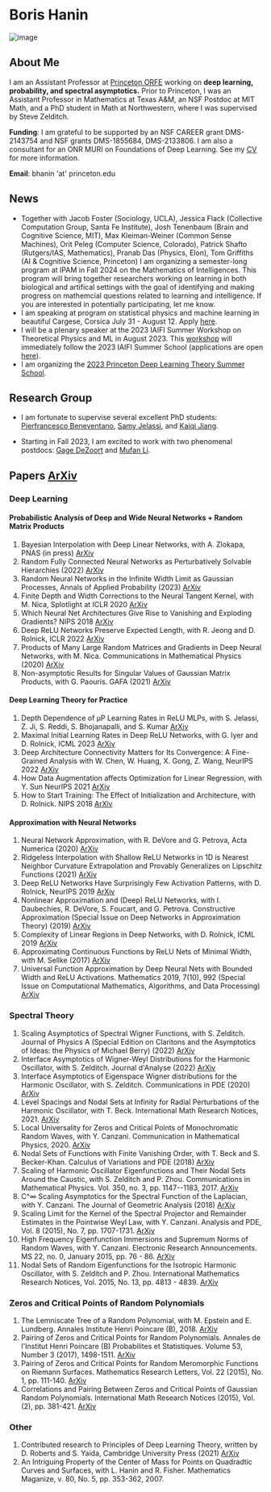 # **Boris Hanin**

![image](https://user-images.githubusercontent.com/17192187/208241293-8cc211ec-8af6-446d-b4aa-e10e4b7581af.jpeg)
 
## **About Me**
I am an Assistant Professor at [Princeton ORFE](https://orfe.princeton.edu/) working on **deep learning, probability, and spectral asymptotics.** Prior to Princeton, I was an Assistant Professor in Mathematics at Texas A&M, an NSF Postdoc at MIT Math, and a PhD student in Math at Northwestern, where I was supervised by Steve Zelditch. 

**Funding**: I am grateful to be supported by an NSF CAREER grant DMS-2143754 and NSF grants DMS-1855684, DMS-2133806. I am also a consultant for an ONR MURI on Foundations of Deep Learning. See my [CV](/CV.pdf) for more information.

**Email**: bhanin 'at' princeton.edu



## **News**
<!-- -  I am currently looking for grad students and postdocs. If you are a student at Princeton looking to work on deep learning theory, feel free to reach out (see also this somewhat tongue-in-cheek [writeup](/Working_With_Me.pdf)). -->
-  Together with Jacob Foster (Sociology, UCLA), Jessica Flack (Collective Computation Group, Santa Fe Institute), Josh Tenenbaum (Brain and Cognitive Science, MIT), Max Kleiman-Weiner (Common Sense Machines), Orit Peleg (Computer Science, Colorado), Patrick Shafto (Rutgers/IAS, Mathematics), Pranab Das (Physics, Elon), Tom Griffiths (AI & Cognitive Science, Princeton) I am organizing a semester-long program at IPAM in Fall 2024 on the Mathematics of Intelligences. This program will bring together researchers working on learning in both biological and artifical settings with the goal of identifying and making progress on mathemcial questions related to learning and intelligence. If you are interested in potentially participating, let me know.
-  I am speaking at program on statistical physics and machine learning in beautiful Cargese, Corsica July 31 - August 12. Apply [here](https://cargese2023.github.io).
-  I will be a plenary speaker at the 2023 IAIFI Summer Workshop on Theoretical Physics and ML in August 2023. This [workshop](https://iaifi.org/summer-workshop.html) will immediately follow the 2023 IAIFI Summer School (applications are open [here](https://iaifi.org/summer-workshop)). 
-  I am organizing the [2023 Princeton Deep Learning Theory Summer School](https://mlschool.princeton.edu/). 
<!-- -  I am giving a mini-course on wide neural networks at the Rome Center on Mathematics for Modeling and Data Sciences. Here are some [notes](/TV_Lectures.pdf). -->

## **Research Group**
- I am fortunate to supervise several excellent PhD students: [Pierfrancesco Beneventano](https://pierbeneventano.github.io/), [Samy Jelassi](https://sjelassi.github.io/), and [Kaiqi Jiang](https://ece.princeton.edu/people/kaiqi-jiang).

- Starting in Fall 2023, I am excited to work with two phenomenal postdocs: [Gage DeZoort](https://scholar.google.com/citations?user=CFIJTBAAAAAJ&hl=en) and [Mufan Li](https://mufan-li.github.io).

## **Papers** [ArXiv](https://arxiv.org/a/hanin_b_1.html)

### **Deep Learning**

#### **Probabilistic Analysis of Deep and Wide Neural Networks + Random Matrix Products**
1. Bayesian Interpolation with Deep Linear Networks, with A. Zlokapa, PNAS (in press) [ArXiv](https://arxiv.org/abs/2212.14457)
2. Random Fully Connected Neural Networks as Perturbatively Solvable Hierarchies (2022)  [ArXiv](https://arxiv.org/abs/2204.01058)
8. Random Neural Networks in the Infinite Width Limit as Gaussian Processes, Annals of Applied Probability (2023) [ArXiv](https://arxiv.org/abs/2107.01562)
9.	Finite Depth and Width Corrections to the Neural Tangent Kernel, with M. Nica, Splotlight at ICLR 2020 [ArXiv](https://arxiv.org/abs/1909.05989)
20.	Which Neural Net Architectures Give Rise to Vanishing and Exploding Gradients? NIPS 2018 [ArXiv](https://arxiv.org/abs/1801.03744)
10. Deep ReLU Networks Preserve Expected Length, with R. Jeong and D. Rolnick, ICLR 2022 [ArXiv](https://arxiv.org/abs/2102.10492)
14. Products of Many Large Random Matrices and Gradients in Deep Neural Networks, with M. Nica. Communications in Mathematical Physics (2020) [ArXiv](https://arxiv.org/abs/1812.05994)
9. Non-asymptotic Results for Singular Values of Gaussian Matrix Products, with G. Paouris. GAFA (2021) [ArXiv](https://arxiv.org/abs/2005.08899)


#### **Deep Learning Theory for Practice**
1. Depth Dependence of μP Learning Rates in ReLU MLPs, with S. Jelassi, Z. Ji, S. Reddi, S. Bhojanapalli, and S. Kumar [ArXiv](https://arxiv.org/abs/2305.07810)
4. Maximal Initial Learning Rates in Deep ReLU Networks, with G. Iyer and D. Rolnick, ICML 2023 [ArXiv](https://arxiv.org/abs/2212.07295)
5. Deep Architecture Connectivity Matters for Its Convergence: A Fine-Grained Analysis with W. Chen, W. Huang, X. Gong, Z. Wang, NeurIPS 2022 [ArXiv](https://arxiv.org/abs/2205.05662)
12. How Data Augmentation affects Optimization for Linear Regression, with Y. Sun NeurIPS 2021 [ArXiv](https://arxiv.org/abs/2010.11171)
13. How to Start Training: The Effect of Initialization and Architecture, with D. Rolnick. NIPS 2018 [ArXiv](https://arxiv.org/abs/1803.01719)


#### **Approximation with Neural Networks**
1. Neural Network Approximation, with R. DeVore and G. Petrova, Acta Numerica (2020) [ArXiv](https://arxiv.org/abs/2012.14501)
7. Ridgeless Interpolation with Shallow ReLU Networks in 1D is Nearest Neighbor Curvature Extrapolation and Provably Generalizes on Lipschitz Functions (2021)  [ArXiv](https://arxiv.org/abs/2109.12960)
13. Deep ReLU Networks Have Surprisingly Few Activation Patterns, with D. Rolnick, NeurIPS 2019 [ArXiv](https://arxiv.org/abs/1906.00904)
17.	Nonlinear Approximation and (Deep) ReLU Networks, with I. Daubechies, R. DeVore, S. Foucart, and G. Petrova. Constructive Approximation (Special Issue on Deep Networks in Approximation Theory) (2019) [ArXiv](https://arxiv.org/abs/1905.02199)
18.	Complexity of Linear Regions in Deep Networks, with D. Rolnick, ICML 2019 [ArXiv](https://arxiv.org/abs/1901.09021)
21.	Approximating Continuous Functions by ReLU Nets of Minimal Width, with M. Sellke (2017) [ArXiv](https://arxiv.org/abs/1710.11278)
22.	Universal Function Approximation by Deep Neural Nets with Bounded Width and ReLU Activations. Mathematics 2019, 7(10), 992 (Special Issue on Computational Mathematics, Algorithms, and Data Processing) [ArXiv](https://arxiv.org/abs/1708.02691)


### **Spectral Theory**

1. Scaling Asymptotics of Spectral Wigner Functions, with S. Zelditch. Journal of Physics A (Special Edition on Claritons and the Asymptotics of Ideas: the Physics of Michael Berry) (2022) [ArXiv](https://arxiv.org/abs/2207.13571)
13. Interface Asymptotics of Wigner-Weyl Distributions for the Harmonic Oscillator, with S. Zelditch. Journal d'Analyse (2022) [ArXiv](https://arxiv.org/abs/1903.12524)
15.	Interface Asymptotics of Eigenspace Wigner distributions for the Harmonic Oscillator, with S. Zelditch. Communications in PDE (2020) [ArXiv](https://arxiv.org/abs/1901.06438)
22.	Level Spacings and Nodal Sets at Infinity for Radial Perturbations of the Harmonic Oscillator, with T. Beck. International Math Research Notices, 2021. [ArXiv](https://arxiv.org/abs/1708.06434)
23.	Local Universality for Zeros and Critical Points of Monochromatic Random Waves, with Y. Canzani. Communication in Mathematical Physics, 2020. [ArXiv](https://arxiv.org/abs/1610.09438)
24.	Nodal Sets of Functions with Finite Vanishing Order, with T. Beck and S. Becker-Khan. Calculus of Variations and PDE (2018) [ArXiv](https://arxiv.org/abs/1708.06434)
25.	Scaling of Harmonic Oscillator Eigenfunctions and Their Nodal Sets Around the Caustic, with S. Zelditch and P. Zhou. Communications in Mathematical Physics. Vol. 350, no. 3, pp. 1147--1183, 2017. [ArXiv](https://arxiv.org/abs/1708.06434)
26. C^∞ Scaling Asymptotics for the Spectral Function of the Laplacian, with Y. Canzani. The Journal of Geometric Analysis (2018) [ArXiv](http://arxiv.org/abs/1602.00730)
28. Scaling Limit for the Kernel of the Spectral Projector and Remainder Estimates in the Pointwise Weyl Law, with Y. Canzani. Analysis and PDE, Vol. 8 (2015), No. 7, pp. 1707-1731. [ArXiv](http://arxiv.org/abs/1411.0658)
29. High Frequency Eigenfunction Immersions and Supremum Norms of Random Waves, with Y. Canzani. Electronic Research Announcements. MS 22, no. 0, January 2015, pp. 76 - 86. [ArXiv](http://arxiv.org/abs/1406.2309)
31. Nodal Sets of Random Eigenfunctions for the Isotropic Harmonic Oscillator, with S. Zelditch and P. Zhou. International Mathematics Research Notices, Vol. 2015, No. 13, pp. 4813 - 4839. [ArXiv](http://arxiv.org/abs/1310.4532)


### **Zeros and Critical Points of Random Polynomials**

1. The Lemniscate Tree of a Random Polynomial, with M. Epstein and E. Lundberg. Annales Institute Henri Poincare (B), 2018. [ArXiv](https://arxiv.org/abs/1806.00521)
27.	Pairing of Zeros and Critical Points for Random Polynomials. Annales de l'Institut Henri Poincare (B) Probabilites et Statistiques. Volume 53, Number 3 (2017), 1498-1511. [ArXiv](https://arxiv.org/abs/1601.06417)
30. Pairing of Zeros and Critical Points for Random Meromorphic Functions on Riemann Surfaces</b>. Mathematics Research Letters, Vol. 22 (2015), No. 1, pp. 111-140. [ArXiv](http://arxiv.org/abs/1305.6105)
32. Correlations and Pairing Between Zeros and Critical Points of Gaussian Random Polynomials. International Math Research Notices (2015), Vol. (2), pp. 381-421. [ArXiv](http://arxiv.org/abs/1207.4734)

### **Other**
1. Contributed research to Principles of Deep Learning Theory, written by D. Roberts and S. Yaida, Cambridge University Press (2021) [ArXiv](https://arxiv.org/abs/2106.10165)
34. An Intriguing Property of the Center of Mass for Points on Quadradtic Curves and Surfaces, with L. Hanin and R. Fisher. Mathematics Maganize, v. 80, No. 5, pp. 353-362, 2007.
